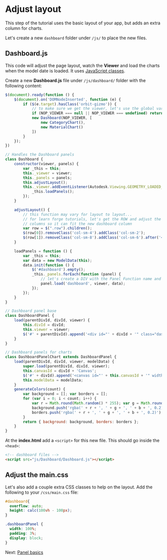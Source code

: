 # Adjust layout

This step of the tutorial uses the basic layout of your app, but adds an extra column for charts.

Let's create a new `dashboard` folder under `/js/` to place the new files.

## Dashboard.js

This code will adjust the page layout, watch the **Viewer** and load the charts when the model date is loaded. It uses [JavaScript classes](https://developer.mozilla.org/en-US/docs/Web/JavaScript/Reference/Classes).

Create a new **Dashboard.js** file under `/js/dashboard/` folder with the following content:

```javascript
$(document).ready(function () {
    $(document).on('DOMNodeInserted', function (e) {
        if ($(e.target).hasClass('orbit-gizmo')) {
            // to make sure we get the viewer, let's use the global var NOP_VIEWER
            if (NOP_VIEWER === null || NOP_VIEWER === undefined) return;
            new Dashboard(NOP_VIEWER, [
                new CategoryChart(),
                new MaterialChart()
            ])
        }
    });
})

// Handles the Dashboard panels
class Dashboard {
    constructor(viewer, panels) {
        var _this = this;
        this._viewer = viewer;
        this._panels = panels;
        this.adjustLayout();
        this._viewer.addEventListener(Autodesk.Viewing.GEOMETRY_LOADED_EVENT, (viewer) => {
            _this.loadPanels();
        });
    }

    adjustLayout() {
        // this function may vary for layout to layout...
        // for learn forge tutorials, let's get the ROW and adjust the size of the 
        // columns so it can fit the new dashboard column
        var row = $(".row").children();
        $(row[0]).removeClass('col-sm-4').addClass('col-sm-2');
        $(row[1]).removeClass('col-sm-8').addClass('col-sm-6').after('<div class="col-sm-4" id="dashboard"></div>');
    }

    loadPanels = function () {
        var _this = this;
        var data = new ModelData(this);
        data.init(function () {
            $('#dashboard').empty();
            _this._panels.forEach(function (panel) {
                // let's create a DIV with the Panel Function name and load it
                panel.load('dashboard', viewer, data);
            });
        });
    }
}

// Dashboard panel base
class DashboardPanel {
    load(parentDivId, divId, viewer) {
        this.divId = divId;
        this.viewer = viewer;
        $('#' + parentDivId).append('<div id="' + divId + '" class="dashboardPanel"></div>');
    }
}

// Dashboard panels for charts
class DashboardPanelChart extends DashboardPanel {
    load(parentDivId, divId, viewer, modelData) {
        super.load(parentDivId, divId, viewer);
        this.canvasId = divId + 'Canvas';
        $('#' + divId).append('<canvas id="' + this.canvasId + '" width="400" height="400"></canvas>');
        this.modelData = modelData;
    }
    generateColors(count) {
        var background = []; var borders = [];
        for (var i = 0; i < count; i++) {
            var r = Math.round(Math.random() * 255); var g = Math.round(Math.random() * 255); var b = Math.round(Math.random() * 255);
            background.push('rgba(' + r + ', ' + g + ', ' + b + ', 0.2)');
            borders.push('rgba(' + r + ', ' + g + ', ' + b + ', 0.2)');
        }
        return { background: background, borders: borders };
    }
}
```

At the **index.html** add a `<script>` for this new file. This should go inside the `<head>`:

```html
<!-- dashboard files -->
<script src="js/Dashboard/Dashboard.js"></script>  
```

## Adjust the main.css

Let's also add a couple extra CSS classes to help on the layout. Add the following to your `/css/main.css` file:

```css
#dashboard{
  overflow: auto;
  height: calc(100vh - 100px);
}

.dashboardPanel {
  width: 100%;
  padding: 3%;
  display: block;
}
```

Next: [Panel basics](viewer/dashboard/panelbasics)